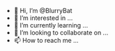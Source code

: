 - 👋 Hi, I’m @BlurryBat
- 👀 I’m interested in ...
- 🌱 I’m currently learning ...
- 💞️ I’m looking to collaborate on ...
- 📫 How to reach me ...

<!---
BlurryBat/BlurryBat is a ✨ special ✨ repository because its `README.md` (this file) appears on your GitHub profile.
You can click the Preview link to take a look at your changes.
--->
